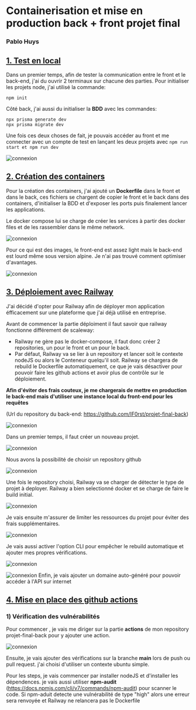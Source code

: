 # Containerisation et mise en production back + front projet final
### Pablo Huys

## <u>1. Test en local</u>

Dans un premier temps, afin de tester la communication entre le front et le back-end,
j'ai du ouvrir 2 terminaux sur chacune des parties. Pour initialiser les projets node,
j'ai utilisé la commande:
```
npm init
```

Côté back, j'ai aussi du initialiser la **BDD** avec les commandes:
```
npx prisma generate dev
npx prisma migrate dev
```
Une fois ces deux choses de fait, je pouvais accéder au front et me connecter avec un
compte de test en lançant les deux projets avec ``npm run start et npm run dev``

![connexion](./images/connect.PNG)

## <u>2. Création des containers</u>

Pour la création des containers, j'ai ajouté un **Dockerfile** dans le front et dans le back,
ces fichiers se chargent de copier le front et le back dans des containers, d'initialiser la BDD
et d'exposer les ports puis finalement lancer les applications.

Le docker compose lui se charge de créer les services à partir des docker files et de les rassembler dans le 
même network.

![connexion](./images/containers.PNG)

Pour ce qui est des images, le front-end est assez light mais le back-end est lourd même
sous version alpine. Je n'ai pas trouvé comment optimiser d'avantages.

![connexion](./images/images.PNG)

## <u>3. Déploiement avec **Railway**</u>

J'ai décidé d'opter pour Railway afin de déployer mon application éfficacement sur une plateforme que j'ai déjà utilisé en entreprise.

Avant de commencer la partie déploiment il faut savoir que railway fonctionne différement de scaleway:
 - Railway ne gère pas le docker-compose, il faut donc créer 2 repositories, un pour le front et un pour le back.
 - Par défaut, Railway va se lier à un repository et lancer soit le contexte nodeJS ou alors le Conteneur quelqu'il soit. Railway se chargera de rebuild le Dockerfile automatiquement, ce que je vais désactiver pour pouvoir faire les github actions  et avoir plus de contrôle sur le déploiement.

**Afin d'éviter des frais couteux, je me chargerais de mettre en production le back-end mais d'utiliser une instance local du front-end pour les requêtes**

(Url du repository du back-end: https://github.com/IF0rst/projet-final-back)

![connexion](./images/1.PNG)

Dans un premier temps, il faut créer un nouveau projet.

![connexion](./images/3.PNG)

Nous avons la possibilité de choisir un repository github

![connexion](./images/2.PNG)

Une fois le repository choisi, Railway va se charger de détecter le type de projet à deployer.
Railway a bien selectionné docker et se charge de faire le build initial.

![connexion](./images/4.PNG)

Je vais ensuite m'assurer de limiter les ressources du projet pour éviter des frais supplémentaires.

![connexion](./images/5.PNG)

Je vais aussi activer l'option CLI pour empêcher le rebuild automatique et ajouter mes propres vérifications.

![connexion](./images/6.PNG)

![connexion](./images/7.PNG)
Enfin, je vais ajouter un domaine auto-généré pour pouvoir accéder à l'API sur internet

## <u>4. Mise en place des github actions</u>

### 1) Vérification des vulnérabilités

Pour commencer , je vais me diriger sur la partie **actions** de mon repository projet-final-back pour y ajouter une action.

![connexion](./images/8.PNG)

Ensuite, je vais ajouter des vérifications sur la branche **main** lors de push ou pull request.
j'ai choisi d'utiliser un contexte ubuntu simple.

Pour les steps, je vais commencer par installer nodeJS et d'installer les dépendences.
je vais aussi utiliser **npm-audit** (https://docs.npmjs.com/cli/v7/commands/npm-audit) pour scanner
le code. Si npm-aduit detecte une vulnérabilité de type "high" alors une erreur sera renvoyée et Railway ne relancera pas le Dockerfile

